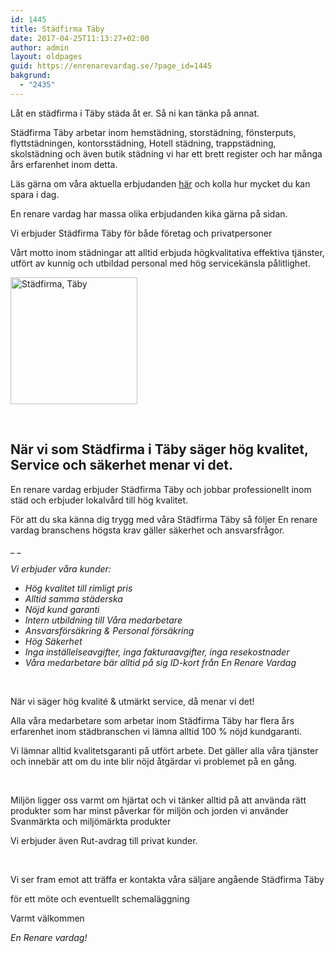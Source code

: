 ```yaml
---
id: 1445
title: Städfirma Täby
date: 2017-04-25T11:13:27+02:00
author: admin
layout: oldpages
guid: https://enrenarevardag.se/?page_id=1445
bakgrund:
  - "2435"
---
```

Låt en städfirma i Täby städa åt er. Så ni kan tänka på annat.

Städfirma Täby arbetar inom hemstädning, storstädning, fönsterputs, flyttstädningen, kontorsstädning, Hotell städning, trappstädning, skolstädning och även butik städning vi har ett brett register och har många års erfarenhet inom detta.

Läs gärna om våra aktuella erbjudanden [här](https://enrenarevardag.se/erbjudanden/) och kolla hur mycket du kan spara i dag.

En renare vardag har massa olika erbjudanden kika gärna på sidan.

Vi erbjuder Städfirma Täby för både företag och privatpersoner

Vårt motto inom städningar att alltid erbjuda högkvalitativa effektiva tjänster, utfört av kunnig och utbildad personal med hög servicekänsla pålitlighet.

[<img class="wp-image-1446 aligncenter" src="https://enrenarevardag.se/wp-content/uploads/2017/04/Flyttstädning-13-300x300.jpg" alt="Städfirma, Täby " width="203" height="203" srcset="https://enrenarevardag.se/wp-content/uploads/2017/04/Flyttstädning-13-300x300.jpg 300w, https://enrenarevardag.se/wp-content/uploads/2017/04/Flyttstädning-13-150x150.jpg 150w, https://enrenarevardag.se/wp-content/uploads/2017/04/Flyttstädning-13-125x125.jpg 125w, https://enrenarevardag.se/wp-content/uploads/2017/04/Flyttstädning-13.jpg 450w" sizes="(max-width: 203px) 100vw, 203px" />](https://enrenarevardag.se/pris/) 

&nbsp;

## **När vi som** **Städfirma i Täby** **säger hög kvalitet, Service och säkerhet menar vi det.**

En renare vardag erbjuder Städfirma Täby och jobbar professionellt inom städ och erbjuder lokalvård till hög kvalitet.

För att du ska känna dig trygg med våra Städfirma Täby så följer En renare vardag branschens högsta krav gäller säkerhet och ansvarsfrågor.

_ _

_Vi erbjuder våra kunder:_

  * _Hög kvalitet till rimligt pris_
  * _Alltid samma städerska_
  * _Nöjd kund garanti_
  * _Intern utbildning till Våra medarbetare_
  * _Ansvarsförsäkring & Personal försäkring_
  * _Hög Säkerhet_
  * _Inga inställelseavgifter, inga fakturaavgifter, inga resekostnader_
  * _Våra medarbetare bär alltid på sig ID-kort från En Renare Vardag_

&nbsp;

När vi säger hög kvalité & utmärkt service, då menar vi det!

Alla våra medarbetare som arbetar inom Städfirma Täby har flera års erfarenhet inom städbranschen vi lämna alltid 100 % nöjd kundgaranti.

Vi lämnar alltid kvalitetsgaranti på utfört arbete. Det gäller alla våra tjänster och innebär att om du inte blir nöjd åtgärdar vi problemet på en gång.

&nbsp;

Miljön ligger oss varmt om hjärtat och vi tänker alltid på att använda rätt produkter som har minst påverkar för miljön och jorden vi använder Svanmärkta och miljömärkta produkter

Vi erbjuder även Rut-avdrag till privat kunder.

&nbsp;

Vi ser fram emot att träffa er kontakta våra säljare angående Städfirma Täby

för ett möte och eventuellt schemaläggning

Varmt välkommen

_En Renare vardag!_